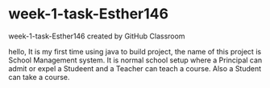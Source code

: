 # week-1-task-Esther146
week-1-task-Esther146 created by GitHub Classroom

hello,
It is my first time using java to build project, the name of this project is School Management system.
It is normal school setup where a Principal can admit or expel a Studeent and a Teacher can teach a course.
Also a Student can take a course.
